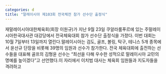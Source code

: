 ```yaml
---
categories: d
title: "말레이시아 제103회 전국체전 참가 선수단 출정식"
---
```

재말레이시아대한체육회(회장 이원규)가 지난 9월 23일 쿠알라룸푸르에 있는 주말레이시아한국대사관 대강당에서 전국체육대회 참가 선수단 출정식을 가졌다. 이번 대회는 10월 7일부터 13일까지 열린다.말레이시아는 검도, 골프, 볼링, 탁구, 테니스 5개 종목에서 윤선규 단장을 비롯해 39명의 임원과 선수가 참가한다. 전국 체육대회에 출전하는 선수들을 대표해 골프의 김형윤 선수는 &ldquo;최선을 다해 우수한 성적으로 말레이시아 교민의 명예를 높이겠다&rdquo;고 선언했다.이 자리에서 이치범 대사는 체육회 임원들과 지도자들을 격려하고